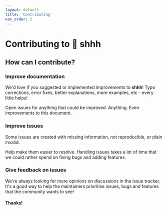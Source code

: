 ```yaml
---
layout: default
title: 'Contributing'
nav_order: 2
---
```


# Contributing to 🙉 shhh

## How can I contribute?

### Improve documentation

We'd love if you suggested or implemented improvements to **shhh**! Typo corrections, error fixes, better explanations, more examples, etc - every little helps!

Open issues for anything that could be improved. Anything. Even improvements to this document.

### Improve issues

Some issues are created with missing information, not reproducible, or plain invalid.

Help make them easier to resolve. Handling issues takes a lot of time that we could rather spend on fixing bugs and adding features.

### Give feedback on issues

We're always looking for more opinions on discussions in the issue tracker. It's a good way to help the maintainers prioritise issues, bugs and features that the community wants to see!

#### Thanks!
